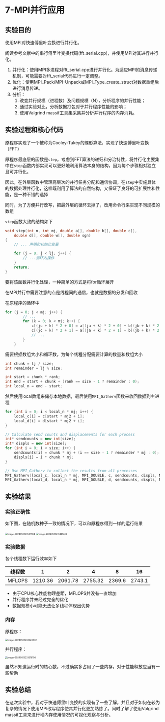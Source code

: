 # 7-MPI并行应用

## 实验目的

使用MPI对快速傅里叶变换进行并行化。

阅读参考文献中的串行傅里叶变换代码(fft_serial.cpp)，并使用MPI对其进行并行化。

1. 并行化：使用MPI多进程对fft_serial.cpp进行并行化。为适应MPI的消息传递机制，可能需要对fft_serial代码进行一定调整。
2. 优化：使用MPI_Pack/MPI-Unpack或MPI_Type_create_struct对数据重组后进行消息传递。
3. 分析：
    1. 改变并行规模（进程数）及问题规模（N），分析程序的并行性能；
    2. 通过实验对比，分析数据打包对于并行程序性能的影响；
    3. 使用Valgrind massif工具集采集并分析并行程序的内存消耗。

## 实验过程和核心代码

原程序实现了一个被称为Cooley-Tukey的蝶形算法，实现了快速傅里叶变换（FFT）

原程序最底层的函数是`step`，考虑到FFT算法的递归和分治特性，将并行化主要集中在`step`函数内部实现可以更好地利用算法本身的结构，因为每个步骤相对独立且可并行化。

 因此，在外层函数中管理高层次的并行任务分配和通信协调，在`step`中实施具体的数据处理并行化，这样既利用了算法的自然结构，又保证了良好的可扩展性和性能，是一种不错的选择

同时，为了方便并行改写，把最外层的循环去掉了，改用命令行来实现不同规模的数组

`step`函数大致的结构如下

```C++
void step(int n, int mj, double a[], double b[], double c[],
    double d[], double w[], double sgn)
{
    // ... 声明和初始化变量

    for (j = 0; j < lj; j++) {
        // ...循环内操作
    }
    return;
}
```

要将该函数并行化处理，一种简单的方式是将for循环展开

在MPI并行中需要注意的点是线程间的通信，也就是数据的分发和回收

在原程序的循环中

```C++
for (j = 0; j < mj; j++) {
        // ...
        for (k = 0; k < mj; k++) {
            c[(jc + k) * 2 + 0] = a[(ja + k) * 2 + 0] + b[(jb + k) * 2 + 0];
            c[(jc + k) * 2 + 1] = a[(ja + k) * 2 + 1] + b[(jb + k) * 2 + 1];
            // ...
        }
    }
```

需要根据数组大小和循环数，为每个线程分配需要计算的数量和数组大小

```C++
int chunk = lj / size;
int remainder = lj % size;

int start = chunk * rank;
int end = start + chunk + (rank == size - 1 ? remainder : 0);
int local_n = end - start;
```

然后使用local数组来储存本地数据，最后使用`MPI_Gatherv`函数来收回数据到主进程

```C++
for (int i = 0; i < local_n * mj; i++) {
    local_c[i] = c[start * mj2 + i];
    local_d[i] = d[start * mj2 + i];
}

// Calculate send counts and displacements for each process
int* sendcounts = new int[size];
int* displs = new int[size];
for (int i = 0; i < size; i++) {
    sendcounts[i] = chunk * mj + (i == size - 1 ? remainder * mj : 0);
    displs[i] = i * chunk * mj;
}

// Use MPI_Gatherv to collect the results from all processes
MPI_Gatherv(local_c, local_n * mj, MPI_DOUBLE, c, sendcounts, displs, MPI_DOUBLE, 0, MPI_COMM_WORLD);
MPI_Gatherv(local_d, local_n * mj, MPI_DOUBLE, d, sendcounts, displs, MPI_DOUBLE, 0, MPI_COMM_WORLD);
```

## 实验结果

### 实验正确性

如下图，在随机数种子一致的情况下，可以和原程序得到一样的运行结果

<img src="./assets/image-20240513231411104.png" alt="image-20240513231411104" style="zoom:50%;" />

<img src="./assets/image-20240513231441749.png" alt="image-20240513231441749" style="zoom:50%;" />

### 实验数据

各个线程数下运行效率如下

| 线程数 | 1       | 2       | 4       | 8      | 16     |
| ------ | ------- | ------- | ------- | ------ | ------ |
| MFLOPS | 1210.36 | 2061.78 | 2755.32 | 2369.6 | 2743.1 |

- 由于CPU核心性能物理差距，MFLOPS并没有一直增加
- 并行程序并未经过完全的优化
- 数据规模小可能无法让多线程体现出优势

### 内存

原程序：

<img src="./assets/image-20240513233023332.png" alt="image-20240513233023332" style="zoom:50%;" />

并行程序：

<img src="./assets/image-20240513233316156.png" alt="image-20240513233316156" style="zoom:50%;" />

虽然不知道运行时的核心数，不过确实多占用了一些内存，对于性能释放应当有一些帮助

## 实验总结

在这次实验中，我对于快速傅里叶变换的实现有了一些了解，并且对于如何在较为复杂的情况下使用MPI改写程序使其并行化更加熟练了。同时了解了使用Valgrind massif工具来进行堆内存使用情况的可视化观察与分析。